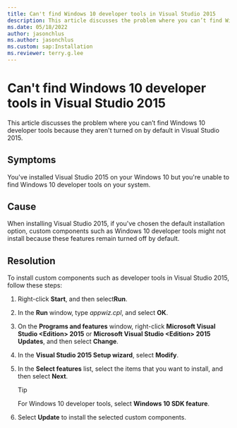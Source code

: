 ```yaml
---
title: Can't find Windows 10 developer tools in Visual Studio 2015
description: This article discusses the problem where you can’t find Windows 10 developer tools because they aren't turned on by default in Visual Studio 2015.
ms.date: 05/18/2022
author: jasonchlus
ms.author: jasonchlus
ms.custom: sap:Installation
ms.reviewer: terry.g.lee
---
```


# Can't find Windows 10 developer tools in Visual Studio 2015

This article discusses the problem where you can’t find Windows 10 developer tools because they aren't turned on by default in Visual Studio 2015.

## Symptoms

You've installed Visual Studio 2015 on your Windows 10 but you're unable to find Windows 10 developer tools on your system.

## Cause

When installing Visual Studio 2015, if you've chosen the default installation option, custom components such as Windows 10 developer tools might not install because these features remain turned off by default.

## Resolution

To install custom components such as developer tools in Visual Studio 2015, follow these steps:

1. Right-click **Start**, and then select**Run**.

1. In the **Run** window, type *appwiz.cpl*, and select **OK**.

1. On the **Programs and features** window, right-click **Microsoft Visual Studio \<Edition\> 2015** or **Microsoft Visual Studio \<Edition\> 2015 Updates**, and then select **Change**.

1. In the **Visual Studio 2015 Setup wizard**, select **Modify**.

1. In the **Select features** list, select the items that you want to install, and then select **Next**.

    > [!TIP]
    > For Windows 10 developer tools, select **Windows 10 SDK feature**.

1. Select **Update** to install the selected custom components.
